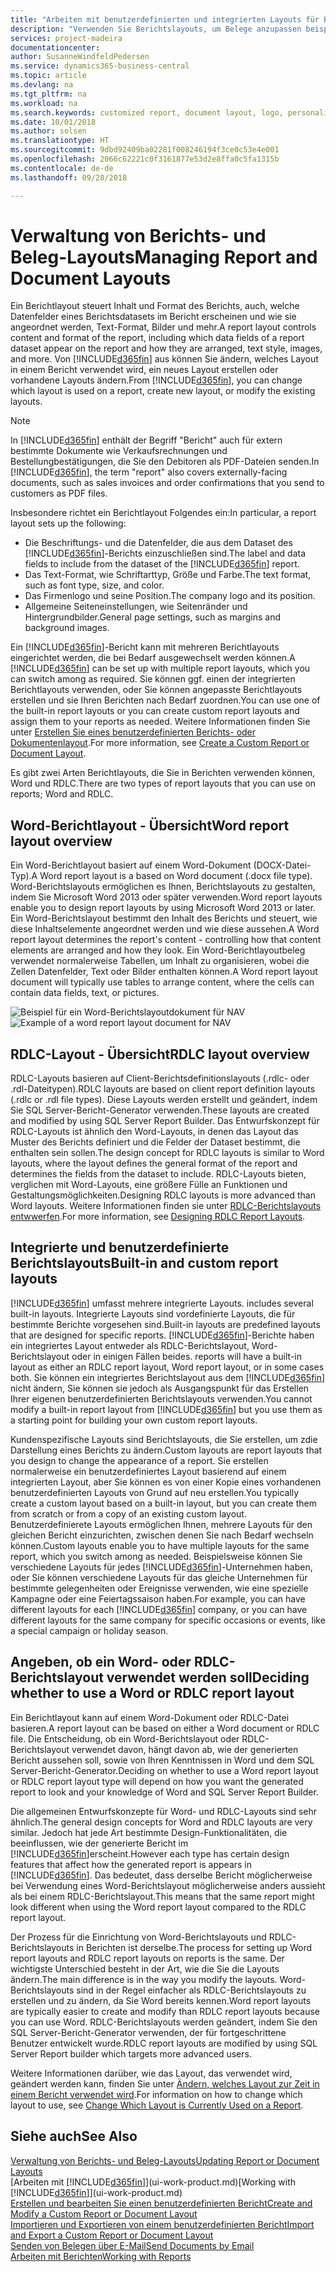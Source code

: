 ```yaml
---
title: "Arbeiten mit benutzerdefinierten und integrierten Layouts für Berichte und Belege | Microsoft Docs"
description: "Verwenden Sie Berichtslayouts, um Belege anzupassen beispielsweise um die gewünschten Schriftart, das Logo oder die Seiteneinstellungen von PDF-Dateien zu personalisieren, die Sie den Debitoren senden."
services: project-madeira
documentationcenter: 
author: SusanneWindfeldPedersen
ms.service: dynamics365-business-central
ms.topic: article
ms.devlang: na
ms.tgt_pltfrm: na
ms.workload: na
ms.search.keywords: customized report, document layout, logo, personalize
ms.date: 10/01/2018
ms.author: solsen
ms.translationtype: HT
ms.sourcegitcommit: 9dbd92409ba02281f008246194f3ce0c53e4e001
ms.openlocfilehash: 2066c62221c0f3161877e53d2e8ffa0c5fa1315b
ms.contentlocale: de-de
ms.lasthandoff: 09/28/2018

---
```

# <a name="managing-report-and-document-layouts"></a><span data-ttu-id="bf077-103">Verwaltung von Berichts- und Beleg-Layouts</span><span class="sxs-lookup"><span data-stu-id="bf077-103">Managing Report and Document Layouts</span></span>
<span data-ttu-id="bf077-104">Ein Berichtlayout steuert Inhalt und Format des Berichts, auch, welche Datenfelder eines Berichtsdatasets im Bericht erscheinen und wie sie angeordnet werden, Text-Format, Bilder und mehr.</span><span class="sxs-lookup"><span data-stu-id="bf077-104">A report layout controls content and format of the report, including which data fields of a report dataset appear on the report and how they are arranged, text style, images, and more.</span></span> <span data-ttu-id="bf077-105">Von [!INCLUDE[d365fin](includes/d365fin_md.md)] aus können Sie ändern, welches Layout in einem Bericht verwendet wird, ein neues Layout erstellen oder vorhandene Layouts ändern.</span><span class="sxs-lookup"><span data-stu-id="bf077-105">From [!INCLUDE[d365fin](includes/d365fin_md.md)], you can change which layout is used on a report, create new layout, or modify the existing layouts.</span></span>

> [!NOTE]  
>   <span data-ttu-id="bf077-106">In [!INCLUDE[d365fin](includes/d365fin_md.md)] enthält der Begriff "Bericht" auch für extern bestimmte Dokumente wie Verkaufsrechnungen und Bestellungbestätigungen, die Sie den Debitoren als PDF-Dateien senden.</span><span class="sxs-lookup"><span data-stu-id="bf077-106">In [!INCLUDE[d365fin](includes/d365fin_md.md)], the term "report" also covers externally-facing documents, such as sales invoices and order confirmations that you send to customers as PDF files.</span></span>

<span data-ttu-id="bf077-107">Insbesondere richtet ein Berichtlayout Folgendes ein:</span><span class="sxs-lookup"><span data-stu-id="bf077-107">In particular, a report layout sets up the following:</span></span>

* <span data-ttu-id="bf077-108">Die Beschriftungs- und die Datenfelder, die aus dem Dataset des [!INCLUDE[d365fin](includes/d365fin_md.md)]-Berichts einzuschließen sind.</span><span class="sxs-lookup"><span data-stu-id="bf077-108">The label and data fields to include from the dataset of the [!INCLUDE[d365fin](includes/d365fin_md.md)] report.</span></span>
* <span data-ttu-id="bf077-109">Das Text-Format, wie Schriftarttyp, Größe und Farbe.</span><span class="sxs-lookup"><span data-stu-id="bf077-109">The text format, such as font type, size, and color.</span></span>
* <span data-ttu-id="bf077-110">Das Firmenlogo und seine Position.</span><span class="sxs-lookup"><span data-stu-id="bf077-110">The company logo and its position.</span></span>
* <span data-ttu-id="bf077-111">Allgemeine Seiteneinstellungen, wie Seitenränder und Hintergrundbilder.</span><span class="sxs-lookup"><span data-stu-id="bf077-111">General page settings, such as margins and background images.</span></span>

<span data-ttu-id="bf077-112">Ein [!INCLUDE[d365fin](includes/d365fin_md.md)]-Bericht kann mit mehreren Berichtlayouts eingerichtet werden, die bei Bedarf ausgewechselt werden können.</span><span class="sxs-lookup"><span data-stu-id="bf077-112">A [!INCLUDE[d365fin](includes/d365fin_md.md)] can be set up with multiple report layouts, which you can switch among as required.</span></span> <span data-ttu-id="bf077-113">Sie können ggf. einen der integrierten Berichtlayouts verwenden, oder Sie können angepasste Berichtlayouts erstellen und sie Ihren Berichten nach Bedarf zuordnen.</span><span class="sxs-lookup"><span data-stu-id="bf077-113">You can use one of the built-in report layouts or you can create custom report layouts and assign them to your reports as needed.</span></span> <span data-ttu-id="bf077-114">Weitere Informationen finden Sie unter [Erstellen Sie eines benutzerdefinierten Berichts- oder Dokumentenlayout](ui-how-create-custom-report-layout.md).</span><span class="sxs-lookup"><span data-stu-id="bf077-114">For more information, see [Create a Custom Report or Document Layout](ui-how-create-custom-report-layout.md).</span></span>

<span data-ttu-id="bf077-115">Es gibt zwei Arten Berichtlayouts, die Sie in Berichten verwenden können, Word und RDLC.</span><span class="sxs-lookup"><span data-stu-id="bf077-115">There are two types of report layouts that you can use on reports; Word and RDLC.</span></span>

## <a name="word-report-layout-overview"></a><span data-ttu-id="bf077-116">Word-Berichtlayout - Übersicht</span><span class="sxs-lookup"><span data-stu-id="bf077-116">Word report layout overview</span></span>
<span data-ttu-id="bf077-117">Ein Word-Berichtlayout basiert auf einem Word-Dokument (DOCX-Datei-Typ).</span><span class="sxs-lookup"><span data-stu-id="bf077-117">A Word report layout is a based on Word document (.docx file type).</span></span> <span data-ttu-id="bf077-118">Word-Berichtslayouts ermöglichen es Ihnen, Berichtslayouts zu gestalten, indem Sie Microsoft Word 2013 oder später verwenden.</span><span class="sxs-lookup"><span data-stu-id="bf077-118">Word report layouts enable you to design report layouts by using Microsoft Word 2013 or later.</span></span> <span data-ttu-id="bf077-119">Ein Word-Berichtslayout bestimmt den Inhalt des Berichts und steuert, wie diese Inhaltselemente angeordnet werden und wie diese aussehen.</span><span class="sxs-lookup"><span data-stu-id="bf077-119">A Word report layout determines the report's content - controlling how that content elements are arranged and how they look.</span></span> <span data-ttu-id="bf077-120">Ein Word-Berichtlayoutbeleg verwendet normalerweise Tabellen, um Inhalt zu organisieren, wobei die Zellen Datenfelder, Text oder Bilder enthalten können.</span><span class="sxs-lookup"><span data-stu-id="bf077-120">A Word report layout document will typically use tables to arrange content, where the cells can contain data fields, text, or pictures.</span></span>

 <span data-ttu-id="bf077-121">![Beispiel für ein Word-Berichtslayoutdokument für NAV](media/nav_wordreportlayout_edit_in_word_example.png "NAV_WordReportLayout_Edit_In_Word_Example")</span><span class="sxs-lookup"><span data-stu-id="bf077-121">![Example of a word report layout document for NAV](media/nav_wordreportlayout_edit_in_word_example.png "NAV_WordReportLayout_Edit_In_Word_Example")</span></span>  

## <a name="rdlc-layout-overview"></a><span data-ttu-id="bf077-122">RDLC-Layout - Übersicht</span><span class="sxs-lookup"><span data-stu-id="bf077-122">RDLC layout overview</span></span>
<span data-ttu-id="bf077-123">RDLC-Layouts basieren auf Client-Berichtsdefinitionslayouts (.rdlc- oder .rdl-Dateitypen).</span><span class="sxs-lookup"><span data-stu-id="bf077-123">RDLC layouts are based on client report definition layouts (.rdlc or .rdl file types).</span></span> <span data-ttu-id="bf077-124">Diese Layouts werden erstellt und geändert, indem Sie SQL Server-Bericht-Generator verwenden.</span><span class="sxs-lookup"><span data-stu-id="bf077-124">These layouts are created and modified by using SQL Server Report Builder.</span></span> <span data-ttu-id="bf077-125">Das Entwurfskonzept für RDLC-Layouts ist ähnlich den Word-Layouts, in denen das Layout das Muster des Berichts definiert und die Felder der Dataset bestimmt, die enthalten sein sollen.</span><span class="sxs-lookup"><span data-stu-id="bf077-125">The design concept for RDLC layouts is similar to Word layouts, where the layout defines the general format of the report and determines the fields from the dataset to include.</span></span> <span data-ttu-id="bf077-126">RDLC-Layouts bieten, verglichen mit Word-Layouts, eine größere Fülle an Funktionen und Gestaltungsmöglichkeiten.</span><span class="sxs-lookup"><span data-stu-id="bf077-126">Designing RDLC layouts is more advanced than Word layouts.</span></span> <span data-ttu-id="bf077-127">Weitere Informationen finden sie unter [RDLC-Berichtslayouts entwwerfen](/dynamics-nav/Designing-RDLC-Report-Layouts).</span><span class="sxs-lookup"><span data-stu-id="bf077-127">For more information, see [Designing RDLC Report Layouts](/dynamics-nav/Designing-RDLC-Report-Layouts).</span></span>

## <a name="built-in-and-custom-report-layouts"></a><span data-ttu-id="bf077-128">Integrierte und benutzerdefinierte Berichtslayouts</span><span class="sxs-lookup"><span data-stu-id="bf077-128">Built-in and custom report layouts</span></span>
[!INCLUDE[d365fin](includes/d365fin_md.md)] <span data-ttu-id="bf077-129">umfasst mehrere integrierte Layouts.</span><span class="sxs-lookup"><span data-stu-id="bf077-129"> includes several built-in layouts.</span></span> <span data-ttu-id="bf077-130">Integrierte Layouts sind vordefinierte Layouts, die für bestimmte Berichte vorgesehen sind.</span><span class="sxs-lookup"><span data-stu-id="bf077-130">Built-in layouts are predefined layouts that are designed for specific reports.</span></span> [!INCLUDE[d365fin](includes/d365fin_md.md)]<span data-ttu-id="bf077-131">-Berichte haben ein integriertes Layout entweder als RDLC-Berichtslayout, Word-Berichtslayout oder in einigen Fällen beides.</span><span class="sxs-lookup"><span data-stu-id="bf077-131"> reports will have a built-in layout as either an RDLC report layout, Word report layout, or in some cases both.</span></span> <span data-ttu-id="bf077-132">Sie können ein integriertes Berichtslayout aus dem [!INCLUDE[d365fin](includes/d365fin_md.md)] nicht ändern, Sie können sie jedoch als Ausgangspunkt für das Erstellen Ihrer eigenen benutzerdefinierten Berichtslayouts verwenden.</span><span class="sxs-lookup"><span data-stu-id="bf077-132">You cannot modify a built-in report layout from [!INCLUDE[d365fin](includes/d365fin_md.md)] but you use them as a starting point for building your own custom report layouts.</span></span>

<span data-ttu-id="bf077-133">Kundenspezifische Layouts sind Berichtslayouts, die Sie erstellen, um zdie Darstellung eines Berichts zu ändern.</span><span class="sxs-lookup"><span data-stu-id="bf077-133">Custom layouts are report layouts that you design to change the appearance of a report.</span></span> <span data-ttu-id="bf077-134">Sie erstellen normalerweise ein benutzerdefiniertes Layout basierend auf einem integrierten Layout, aber Sie können es von einer Kopie eines vorhandenen benutzerdefinierten Layouts von Grund auf neu erstellen.</span><span class="sxs-lookup"><span data-stu-id="bf077-134">You typically create a custom layout based on a built-in layout, but you can create them from scratch or from a copy of an existing custom layout.</span></span> <span data-ttu-id="bf077-135">Benutzerdefinierete Layouts ermöglichen Ihnen, mehrere Layouts für den gleichen Bericht einzurichten, zwischen denen Sie nach Bedarf wechseln können.</span><span class="sxs-lookup"><span data-stu-id="bf077-135">Custom layouts enable you to have multiple layouts for the same report, which you switch among as needed.</span></span> <span data-ttu-id="bf077-136">Beispielsweise können Sie verschiedene Layouts für jedes [!INCLUDE[d365fin](includes/d365fin_md.md)]-Unternehmen haben, oder Sie können verschiedene Layouts für das gleiche Unternehmen für bestimmte gelegenheiten oder Ereignisse verwenden, wie eine spezielle Kampagne oder eine Feiertagssaison haben.</span><span class="sxs-lookup"><span data-stu-id="bf077-136">For example, you can have different layouts for each [!INCLUDE[d365fin](includes/d365fin_md.md)] company, or you can have different layouts for the same company for specific occasions or events, like a special campaign or holiday season.</span></span>

## <a name="deciding-whether-to-use-a-word-or-rdlc-report-layout"></a><span data-ttu-id="bf077-137">Angeben, ob ein Word- oder RDLC-Berichtslayout verwendet werden soll</span><span class="sxs-lookup"><span data-stu-id="bf077-137">Deciding whether to use a Word or RDLC report layout</span></span>
<span data-ttu-id="bf077-138">Ein Berichtlayout kann auf einem Word-Dokument oder RDLC-Datei basieren.</span><span class="sxs-lookup"><span data-stu-id="bf077-138">A report layout can be based on either a Word document or RDLC file.</span></span> <span data-ttu-id="bf077-139">Die Entscheidung, ob ein Word-Berichtslayout oder RDLC-Berichtslayout verwendet davon, hängt davon ab, wie der generierten Bericht aussehen soll, sowie von Ihren Kenntnissen in Word und dem SQL Server-Bericht-Generator.</span><span class="sxs-lookup"><span data-stu-id="bf077-139">Deciding on whether to use a Word report layout or RDLC report layout type will depend on how you want the generated report to look and your knowledge of Word and SQL Server Report Builder.</span></span>

<span data-ttu-id="bf077-140">Die allgemeinen Entwurfskonzepte für Word- und RDLC-Layouts sind sehr ähnlich.</span><span class="sxs-lookup"><span data-stu-id="bf077-140">The general design concepts for Word and RDLC layouts are very similar.</span></span> <span data-ttu-id="bf077-141">Jedoch hat jede Art bestimmte Design-Funktionalitäten, die beeinflussen, wie der generierte Bericht im [!INCLUDE[d365fin](includes/d365fin_md.md)]erscheint.</span><span class="sxs-lookup"><span data-stu-id="bf077-141">However each type has certain design features that affect how the generated report is appears in [!INCLUDE[d365fin](includes/d365fin_md.md)].</span></span> <span data-ttu-id="bf077-142">Das bedeutet, dass derselbe Bericht möglicherweise bei Verwendung eines Word-Berichtslayout möglicherweise anders aussieht als bei einem RDLC-Berichtslayout.</span><span class="sxs-lookup"><span data-stu-id="bf077-142">This means that the same report might look different when using the Word report layout compared to the RDLC report layout.</span></span>

<span data-ttu-id="bf077-143">Der Prozess für die Einrichtung von Word-Berichtslayouts und RDLC-Berichtslayouts in Berichten ist derselbe.</span><span class="sxs-lookup"><span data-stu-id="bf077-143">The process for setting up Word report layouts and RDLC report layouts on reports is the same.</span></span> <span data-ttu-id="bf077-144">Der wichtigste Unterschied besteht in der Art, wie die Sie die Layouts ändern.</span><span class="sxs-lookup"><span data-stu-id="bf077-144">The main difference is in the way you modify the layouts.</span></span> <span data-ttu-id="bf077-145">Word-Berichtslayouts sind in der Regel einfacher als RDLC-Berichtslayouts zu erstellen und zu ändern, da Sie Word bereits kennen.</span><span class="sxs-lookup"><span data-stu-id="bf077-145">Word report layouts are typically easier to create and modify than RDLC report layouts because you can use Word.</span></span> <span data-ttu-id="bf077-146">RDLC-Berichtslayouts werden geändert, indem Sie den SQL Server-Bericht-Generator verwenden, der für fortgeschrittene Benutzer entwickelt wurde.</span><span class="sxs-lookup"><span data-stu-id="bf077-146">RDLC report layouts are modified by using SQL Server Report builder which targets more advanced users.</span></span>

<span data-ttu-id="bf077-147">Weitere Informationen darüber, wie das Layout, das verwendet wird, geändert werden kann, finden Sie unter [Ändern, welches Layout zur Zeit in einem Bericht verwendet wird](ui-how-change-layout-currently-used-report.md).</span><span class="sxs-lookup"><span data-stu-id="bf077-147">For information on how to change which layout to use, see [Change Which Layout is Currently Used on a Report](ui-how-change-layout-currently-used-report.md).</span></span>

## <a name="see-also"></a><span data-ttu-id="bf077-148">Siehe auch</span><span class="sxs-lookup"><span data-stu-id="bf077-148">See Also</span></span>
[<span data-ttu-id="bf077-149">Verwaltung von Berichts- und Beleg-Layouts</span><span class="sxs-lookup"><span data-stu-id="bf077-149">Updating Report or Document Layouts</span></span>](ui-update-report-layouts.md)  
<span data-ttu-id="bf077-150">[Arbeiten mit [!INCLUDE[d365fin](includes/d365fin_md.md)]](ui-work-product.md)</span><span class="sxs-lookup"><span data-stu-id="bf077-150">[Working with [!INCLUDE[d365fin](includes/d365fin_md.md)]](ui-work-product.md)</span></span>  
[<span data-ttu-id="bf077-151">Erstellen und bearbeiten Sie einen benutzerdefinierten Bericht</span><span class="sxs-lookup"><span data-stu-id="bf077-151">Create and Modify a Custom Report or Document Layout</span></span>](ui-how-create-custom-report-layout.md)  
[<span data-ttu-id="bf077-152">Importieren und Exportieren von einem benutzerdefinierten Bericht</span><span class="sxs-lookup"><span data-stu-id="bf077-152">Import and Export a Custom Report or Document Layout</span></span>](ui-how-import-and-export-report-layout.md)  
[<span data-ttu-id="bf077-153">Senden von Belegen über E-Mail</span><span class="sxs-lookup"><span data-stu-id="bf077-153">Send Documents by Email</span></span>](ui-how-send-documents-email.md)  
[<span data-ttu-id="bf077-154">Arbeiten mit Berichten</span><span class="sxs-lookup"><span data-stu-id="bf077-154">Working with Reports</span></span>](ui-work-report.md)  

